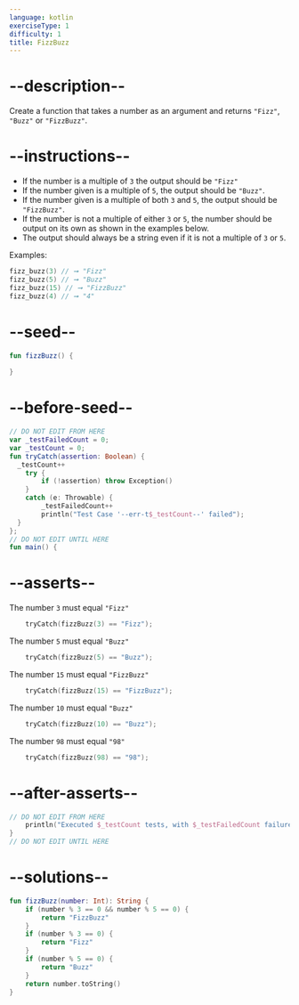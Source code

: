 ```yaml
---
language: kotlin
exerciseType: 1
difficulty: 1
title: FizzBuzz
---
```


# --description--

Create a function that takes a number as an argument and returns `"Fizz"`, `"Buzz"` or `"FizzBuzz"`.

# --instructions--

- If the number is a multiple of `3` the output should be `"Fizz"`
- If the number given is a multiple of `5`, the output should be `"Buzz"`.
- If the number given is a multiple of both `3` and `5`, the output should be `"FizzBuzz"`.
- If the number is not a multiple of either `3` or `5`, the number should be output on its own as shown in the examples below.
- The output should always be a string even if it is not a multiple of `3` or `5`.

Examples:
```kotlin
fizz_buzz(3) // ➞ "Fizz"
fizz_buzz(5) // ➞ "Buzz"
fizz_buzz(15) // ➞ "FizzBuzz"
fizz_buzz(4) // ➞ "4"
```

# --seed--

```kotlin
fun fizzBuzz() {
    
}
```

# --before-seed--

```kotlin
// DO NOT EDIT FROM HERE
var _testFailedCount = 0;
var _testCount = 0;
fun tryCatch(assertion: Boolean) {
  _testCount++
    try { 
        if (!assertion) throw Exception()
    }
    catch (e: Throwable) {
        _testFailedCount++
        println("Test Case '--err-t$_testCount--' failed");
  }
};
// DO NOT EDIT UNTIL HERE
fun main() {
```

# --asserts--

The number `3` must equal `"Fizz"`

```kotlin
    tryCatch(fizzBuzz(3) == "Fizz");
```

The number `5` must equal `"Buzz"`

```kotlin
    tryCatch(fizzBuzz(5) == "Buzz");
```

The number `15` must equal `"FizzBuzz"`

```kotlin
    tryCatch(fizzBuzz(15) == "FizzBuzz");
```

The number `10` must equal `"Buzz"`

```kotlin
    tryCatch(fizzBuzz(10) == "Buzz");
```

The number `98` must equal `"98"`

```kotlin
    tryCatch(fizzBuzz(98) == "98");
```

# --after-asserts--

```kotlin
// DO NOT EDIT FROM HERE 
    println("Executed $_testCount tests, with $_testFailedCount failures");
}
// DO NOT EDIT UNTIL HERE
```

# --solutions--

```kotlin
fun fizzBuzz(number: Int): String {
    if (number % 3 == 0 && number % 5 == 0) {
        return "FizzBuzz"
    }
    if (number % 3 == 0) {
        return "Fizz"
    }
    if (number % 5 == 0) {
        return "Buzz"
    }
    return number.toString()
}
```
